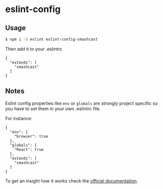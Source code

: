 # eslint-config

## Usage

```sh
$ npm i -D eslint eslint-config-smashcast
```

Then add it to your .eslintrc

```
{
  "extends": [
    "smashcast"
  ]
}
```

## Notes

Eslint config properties like `env` or `globals` are strongly
project specific so you have to set them in your own .eslintrc file.

For instance:

```
{
  "env": {
    "browser": true
  },
  "globals": {
    "React": true
  },
  "extends": [
    "smashcast"
  ]
}
```

To get an insight how it works check the [official documentation](http://eslint.org/docs/developer-guide/shareable-configs).
